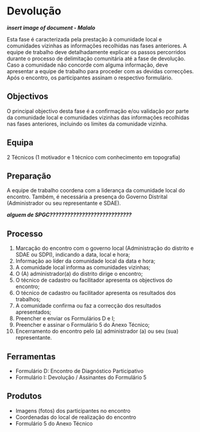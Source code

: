 # Devolução

_**insert image of document - Malalo**_

Esta fase é caracterizada pela prestação à comunidade local e comunidades vizinhas as informações recolhidas nas fases anteriores. A equipe de trabalho deve detalhadamente explicar os passos percorridos durante o processo de delimitação comunitária até a fase de devolução. Caso a comunidade não concorde com alguma informação, deve apresentar a equipe de trabalho para proceder com as devidas correcções. Após o encontro, os participantes assinam o respectivo formulário.

## Objectivos

O principal objectivo desta fase é a confirmação e/ou validação por parte da comunidade local e comunidades vizinhas das informações recolhidas nas fases anteriores, incluindo os limites da comunidade vizinha.

## Equipa

2 Técnicos \(1 motivador e 1 técnico com conhecimento em topografia\)

## Preparação

A equipe de trabalho coordena com a liderança da comunidade local do encontro. Também, é necessária a presença do Governo Distrital \(Administrador ou seu representante e SDAE\).

_**alguem de SPGC????????????????????????????**_

## Processo

1. Marcação do encontro com o governo local \(Administração do distrito e SDAE ou SDPI\), indicando a data, local e hora;
2. Informação ao líder da comunidade local da data e hora;
3. A comunidade local informa as comunidades vizinhas;
4. O \(A\) administrador\(a\) do distrito dirige o encontro;
5. O técnico de cadastro ou facilitador apresenta os objectivos do encontro;
6. O técnico de cadastro ou facilitador apresenta os resultados dos trabalhos;
7. A comunidade confirma ou faz a correcção dos resultados apresentados;
8. Preencher e enviar os Formulários D e I;
9. Preencher e assinar o Formulário 5 do Anexo Técnico;
10. Encerramento do encontro pelo \(a\) administrador \(a\) ou seu \(sua\) representante.

## Ferramentas

* Formulário D: Encontro de Diagnóstico Participativo
* Formulário I: Devolução / Assinantes do Formulário 5

## Produtos

* Imagens \(fotos\) dos participantes no encontro
* Coordenadas do local de realização do encontro
* Formulário 5 do Anexo Técnico

